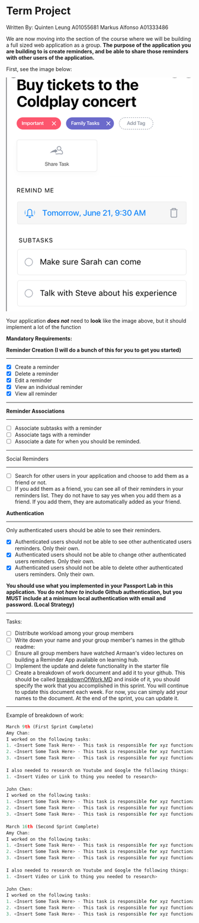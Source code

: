 # Term Project
Written By:
Quinten Leung A01055681
Markus Alfonso A01333486


We are now moving into the section of the course where we will be building a full sized web application as a group. **The purpose of the application you are building to is create reminders, and be able to share those reminders with other users of the application.** 

First, see the image below:

![Term%20Project%20f3654a829de04034b759dd975a3e8adc/Untitled.png](Term%20Project%20f3654a829de04034b759dd975a3e8adc/Untitled.png)

Your application ***does not*** need to **look** like the image above, but it should implement a lot of the function

**Mandatory Requirements:**

**Reminder Creation (I will do a bunch of this for you to get you started)**

---

- [x]  Create a reminder
- [x]  Delete a reminder
- [x]  Edit a reminder
- [x]  View an individual reminder
- [x]  View all reminder

---

**Reminder Associations**

---

- [ ]  Associate subtasks with a reminder
- [ ]  Associate tags with a reminder
- [ ]  Associate a date for when you should be reminded.

---

Social Reminders

---

- [ ]  Search for other users in your application and choose to add them as a friend or not.
- [ ]  If you add them as a friend, you can see all of their reminders in your reminders list. They do not have to say yes when you add them as a friend. If you add them, they are automatically added as your friend.

**Authentication**

---

Only authenticated users should be able to see their reminders. 

- [x]  Authenticated users should not be able to see other authenticated users reminders. Only their own.
- [x]  Authenticated users should not be able to change other authenticated users reminders. Only their own.
- [x]  Authenticated users should not be able to delete other authenticated users reminders. Only their own.

**You should use what you implemented in your Passport Lab in this application. You do not *have to* include Github authentication, but you MUST include at a minimum local authentication with email and password. (Local Strategy)**

---

Tasks: 

- [ ]  Distribute workload among your group members
- [ ]  Write down your name and your group member's names in the github readme:
- [ ]  Ensure all group members have watched Armaan's video lectures on building a Reminder App available on learning hub.
- [ ]  Implement the update and delete functionality in the starter file
- [ ]  Create a breakdown of work document and add it to your github. This should be called [breakdownOfWork.MD](http://breakdownofwork.MD) and inside of it, you should specify the work that you accomplished in this sprint. You will continue to update this document each week. For now, you can simply add your names to the document. At the end of the sprint, you can update it.

---

Example of breakdown of work:

```jsx
March 9th (First Sprint Complete)
Amy Chan:
I worked on the following tasks:
1. <Insert Some Task Here> - This task is responsible for xyz functionality.
2. <Insert Some Task Here> - This task is responsible for xyz functionality.
3. <Insert Some Task Here> - This task is responsible for xyz functionality.

I also needed to research on Youtube and Google the following things:
1. <Insert Video or Link to thing you needed to research>

John Chen:
I worked on the following tasks:
1. <Insert Some Task Here> - This task is responsible for xyz functionality.
2. <Insert Some Task Here> - This task is responsible for xyz functionality.
3. <Insert Some Task Here> - This task is responsible for xyz functionality.

March 16th (Second Sprint Complete)
Amy Chan:
I worked on the following tasks:
1. <Insert Some Task Here> - This task is responsible for xyz functionality.
2. <Insert Some Task Here> - This task is responsible for xyz functionality.
3. <Insert Some Task Here> - This task is responsible for xyz functionality.

I also needed to research on Youtube and Google the following things:
1. <Insert Video or Link to thing you needed to research>

John Chen:
I worked on the following tasks:
1. <Insert Some Task Here> - This task is responsible for xyz functionality.
2. <Insert Some Task Here> - This task is responsible for xyz functionality.
3. <Insert Some Task Here> - This task is responsible for xyz functionality.
```
